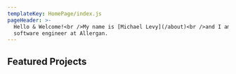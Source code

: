 ```yaml
---
templateKey: HomePage/index.js
pageHeader: >-
  Hello & Welcome!<br />My name is [Michael Levy](/about)<br />and I am a
  software engineer at Allergan.
---
```


## Featured Projects

